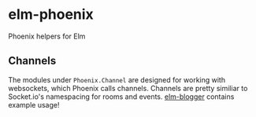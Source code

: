 # elm-phoenix

Phoenix helpers for Elm



## Channels

The modules under `Phoenix.Channel` are designed for working with websockets, which Phoenix calls channels. Channels are pretty similiar to Socket.io's namespacing for rooms and events. [elm-blogger](https://github.com/NoRedInk/elm-blogger/tree/master/web/static/elm) contains example usage!
